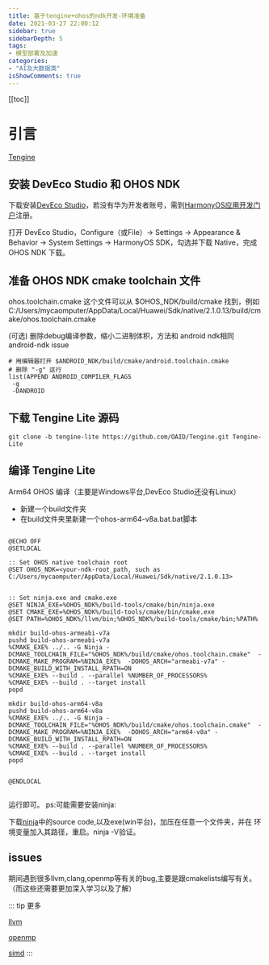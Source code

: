 ```yaml
---
title: 基于tengine+ohos的ndk开发-环境准备
date: 2021-03-27 22:00:12
sidebar: true
sidebarDepth: 5
tags: 
- 模型部署及加速
categories:
- "AI及大数据类"
isShowComments: true
---
```

[[toc]]

# 引言

[Tengine](https://github.com/OAID/Tengine)


## 安装 DevEco Studio 和 OHOS NDK
下载安装[DevEco Studio](https://developer.harmonyos.com/cn/develop/deveco-studio#download)，若没有华为开发者账号，需到[HarmonyOS应用开发门户](https://developer.harmonyos.com/cn/home)注册。

打开 DevEco Studio，Configure（或File）-> Settings -> Appearance & Behavior -> System Settings -> HarmonyOS SDK，勾选并下载 Native，完成 OHOS NDK 下载。
## 准备 OHOS NDK cmake toolchain 文件
ohos.toolchain.cmake 这个文件可以从 $OHOS_NDK/build/cmake 找到，例如C:/Users/mycaomputer/AppData/Local/Huawei/Sdk/native/2.1.0.13/build/cmake/ohos.toolchain.cmake

(可选) 删除debug编译参数，缩小二进制体积，方法和 android ndk相同 android-ndk issue
```
# 用编辑器打开 $ANDROID_NDK/build/cmake/android.toolchain.cmake
# 删除 "-g" 这行
list(APPEND ANDROID_COMPILER_FLAGS
 -g
 -DANDROID

```
## 下载 Tengine Lite 源码
```
git clone -b tengine-lite https://github.com/OAID/Tengine.git Tengine-Lite
```
## 编译 Tengine Lite
Arm64 OHOS 编译（主要是Windows平台,DevEco Studio还没有Linux）
- 新建一个build文件夹
- 在build文件夹里新建一个ohos-arm64-v8a.bat.bat脚本

```

@ECHO OFF
@SETLOCAL

:: Set OHOS native toolchain root
@SET OHOS_NDK=<your-ndk-root_path, such as C:/Users/mycaomputer/AppData/Local/Huawei/Sdk/native/2.1.0.13>


:: Set ninja.exe and cmake.exe
@SET NINJA_EXE=%OHOS_NDK%/build-tools/cmake/bin/ninja.exe
@SET CMAKE_EXE=%OHOS_NDK%/build-tools/cmake/bin/cmake.exe
@SET PATH=%OHOS_NDK%/llvm/bin;%OHOS_NDK%/build-tools/cmake/bin;%PATH%

mkdir build-ohos-armeabi-v7a
pushd build-ohos-armeabi-v7a
%CMAKE_EXE% ../.. -G Ninja -DCMAKE_TOOLCHAIN_FILE="%OHOS_NDK%/build/cmake/ohos.toolchain.cmake"  -DCMAKE_MAKE_PROGRAM=%NINJA_EXE%  -DOHOS_ARCH="armeabi-v7a" -DCMAKE_BUILD_WITH_INSTALL_RPATH=ON 
%CMAKE_EXE% --build . --parallel %NUMBER_OF_PROCESSORS%
%CMAKE_EXE% --build . --target install
popd

mkdir build-ohos-arm64-v8a
pushd build-ohos-arm64-v8a
%CMAKE_EXE% ../.. -G Ninja -DCMAKE_TOOLCHAIN_FILE="%OHOS_NDK%/build/cmake/ohos.toolchain.cmake"  -DCMAKE_MAKE_PROGRAM=%NINJA_EXE%  -DOHOS_ARCH="arm64-v8a" -DCMAKE_BUILD_WITH_INSTALL_RPATH=ON  
%CMAKE_EXE% --build . --parallel %NUMBER_OF_PROCESSORS%
%CMAKE_EXE% --build . --target install
popd


@ENDLOCAL


```

运行即可。
ps:可能需要安装ninja:

下载[ninja](https://github.com/ninja-build/ninja/releases)中的source code,以及exe(win平台)，加压在任意一个文件夹，并在
环境变量加入其路径，重启。ninja -V验证。

## issues

期间遇到很多llvm,clang,openmp等有关的bug,主要是跟cmakelists编写有关。（而这些还需要更加深入学习以及了解）


::: tip 更多

[llvm](https://llvm.org/)

[openmp](https://www.openmp.org/)

[simd](https://wiki.mozilla.org/SIMD/Overview)
:::